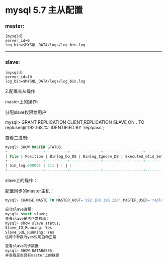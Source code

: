 # mysql 5.7 主从配置

### master:
```shell
[mysqld]
server_id=0
log_bin=$MYSQL_DATA/logs/log_bin.log
```

---

### slave:
```
[mysqld]
server_id=10
log_bin=$MYSQL_DATA/logs/log_bin.log
```

2.配置主从操作

master上的操作:

分配slave权限给用户

mysql> GRANT REPLICATION CLIENT,REPLICATION SLAVE ON . TO repluser@'192.168.%' IDENTIFIED BY 'replpass';

查看二进制:
```sql
mysql> SHOW MASTER STATUS;
+----------------+----------+--------------+------------------+-------------------+
| File | Position | Binlog_Do_DB | Binlog_Ignore_DB | Executed_Gtid_Set |
+----------------+----------+--------------+------------------+-------------------+
| bin_log.000001 | 711 | | | |
+----------------+----------+--------------+------------------+-------------------+
```

slave上的操作：

配置同步的master主机：
```sql
mysql> CHAMGE MASTE TO MASTER_HOST='192.180.196.220',MASTER_USER='repluser',MASTER_PASSWORD='replpass',MASTER_LOG_FILE='bin_log.000001',MASTER_LOG_POS=711;

启动slave进程：
mysql> start slave;
查看slave是否正常启动：
mysql> show slave status;
Slave_IO_Running: Yes
Slave_SQL_Running: Yes
这两个参数为yes说明启动正常

查看slave同步数据
mysql> SHOW DATABASES;
并查看是否具有master上的数据
```
